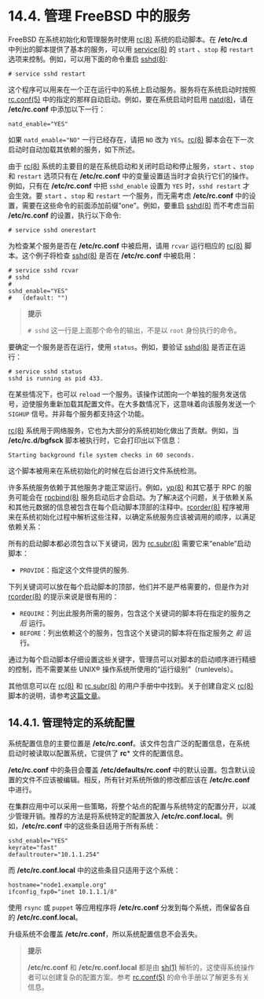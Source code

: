 # 14.4. 管理 FreeBSD 中的服务

FreeBSD 在系统初始化和管理服务时使用 [rc(8)](https://www.freebsd.org/cgi/man.cgi?query=rc&sektion=8&format=html) 系统的启动脚本。在 **/etc/rc.d** 中列出的脚本提供了基本的服务，可以用 [service(8)](https://www.freebsd.org/cgi/man.cgi?query=service&sektion=8&format=html) 的 `start` 、`stop` 和 `restart` 选项来控制。例如，可以用下面的命令重启 [sshd(8)](https://www.freebsd.org/cgi/man.cgi?query=sshd&sektion=8&format=html):

```
# service sshd restart
```

这个程序可以用来在一个正在运行中的系统上启动服务。服务将在系统启动时按照 [rc.conf(5)](https://www.freebsd.org/cgi/man.cgi?query=rc.conf&sektion=5&format=html) 中的指定的那样自动启动。例如，要在系统启动时启用 [natd(8)](https://www.freebsd.org/cgi/man.cgi?query=natd&sektion=8&format=html)，请在 **/etc/rc.conf** 中添加以下一行：

```
natd_enable="YES"
```

如果 `natd_enable="NO"` 一行已经存在，请把 `NO` 改为 `YES`。[rc(8)](https://www.freebsd.org/cgi/man.cgi?query=rc&sektion=8&format=html) 脚本会在下一次启动时自动加载其依赖的服务，如下所述。

由于 [rc(8)](https://www.freebsd.org/cgi/man.cgi?query=rc&sektion=8&format=html) 系统的主要目的是在系统启动和关闭时启动和停止服务，`start` 、`stop` 和 `restart` 选项只有在 **/etc/rc.conf** 中的变量设置适当时才会执行它们的操作。例如，只有在 **/etc/rc.conf** 中把 `sshd_enable` 设置为 `YES` 时，`sshd restart` 才会生效。要 `start` 、`stop` 和 `restart` 一个服务，而无需考虑 **/etc/rc.conf** 中的设置，需要在这些命令的前面添加前缀“one”。例如，要重启 [sshd(8)](https://www.freebsd.org/cgi/man.cgi?query=sshd&sektion=8&format=html) 而不考虑当前 **/etc/rc.conf** 的设置，执行以下命令:

```
# service sshd onerestart
```

为检查某个服务是否在 **/etc/rc.conf** 中被启用，请用 `rcvar` 运行相应的 [rc(8)](https://www.freebsd.org/cgi/man.cgi?query=rc&sektion=8&format=html) 脚本。这个例子将检查 [sshd(8)](https://www.freebsd.org/cgi/man.cgi?query=sshd&sektion=8&format=html) 是否在 **/etc/rc.conf** 中被启用：

```
# service sshd rcvar
# sshd
#
sshd_enable="YES"
#   (default: "")
```

> **提示**
>
> `# sshd` 这一行是上面那个命令的输出，不是以 `root` 身份执行的命令。

要确定一个服务是否在运行，使用 `status`。例如，要验证 [sshd(8)](https://www.freebsd.org/cgi/man.cgi?query=sshd&sektion=8&format=html) 是否正在运行：

```
# service sshd status
sshd is running as pid 433.
```

在某些情况下，也可以 `reload` 一个服务。该操作试图向一个单独的服务发送信号，迫使服务重新加载其配置文件。在大多数情况下，这意味着向该服务发送一个 `SIGHUP` 信号。并非每个服务都支持这个功能。

[rc(8)](https://www.freebsd.org/cgi/man.cgi?query=rc&sektion=8&format=html) 系统用于网络服务，它也为大部分的系统初始化做出了贡献。例如，当 **/etc/rc.d/bgfsck** 脚本被执行时，它会打印出以下信息：

```
Starting background file system checks in 60 seconds.
```

这个脚本被用来在系统初始化的时候在后台进行文件系统检测。

许多系统服务依赖于其他服务才能正常运行。例如，[yp(8)](https://www.freebsd.org/cgi/man.cgi?query=yp&sektion=8&format=html) 和其它基于 RPC 的服务可能会在 [rpcbind(8)](https://www.freebsd.org/cgi/man.cgi?query=rpcbind&sektion=8&format=html) 服务启动后才会启动。为了解决这个问题，关于依赖关系和其他元数据的信息被包含在每个启动脚本顶部的注释中。[rcorder(8)](https://www.freebsd.org/cgi/man.cgi?query=rcorder&sektion=8&format=html) 程序被用来在系统初始化过程中解析这些注释，以确定系统服务应该被调用的顺序，以满足依赖关系：

所有的启动脚本都必须包含以下关键词，因为 [rc.subr(8)](https://www.freebsd.org/cgi/man.cgi?query=rc.subr&sektion=8&format=html) 需要它来“enable”启动脚本：

- `PROVIDE`：指定这个文件提供的服务.

下列关键词可以放在每个启动脚本的顶部，他们并不是严格需要的，但是作为对 [rcorder(8)](https://www.freebsd.org/cgi/man.cgi?query=rcorder&sektion=8&format=html) 的提示来说是很有用的：

- `REQUIRE`：列出此服务所需的服务，包含这个关键词的脚本将在指定的服务之 _后_ 运行。
- `BEFORE`：列出依赖这个的服务，包含这个关键词的脚本将在指定服务之 _前_ 运行。

通过为每个启动脚本仔细设置这些关键字，管理员可以对脚本的启动顺序进行精细的控制，而不需要某些 UNIX® 操作系统所使用的“运行级别”（runlevels）。

其他信息可以在 [rc(8)](https://www.freebsd.org/cgi/man.cgi?query=rc&sektion=8&format=html) 和 [rc.subr(8)](https://www.freebsd.org/cgi/man.cgi?query=rc.subr&sektion=8&format=html) 的用户手册中中找到。关于创建自定义 [rc(8)](https://www.freebsd.org/cgi/man.cgi?query=rc&sektion=8&format=html) 脚本的说明，请参考[这篇文章](https://docs.freebsd.org/en/articles/rc-scripting/)。

## 14.4.1. 管理特定的系统配置

系统配置信息的主要位置是 **/etc/rc.conf**。该文件包含广泛的配置信息，在系统启动时被读取以配置系统，它提供了 **rc**\* 文件的配置信息。

**/etc/rc.conf** 中的条目会覆盖 **/etc/defaults/rc.conf** 中的默认设置。包含默认设置的文件不应该被编辑。相反，所有针对系统所做的修改都应该在 **/etc/rc.conf** 中进行。

在集群应用中可以采用一些策略，将整个站点的配置与系统特定的配置分开，以减少管理开销。推荐的方法是将系统特定的配置放入 **/etc/rc.conf.local**。例如，**/etc/rc.conf** 中的这些条目适用于所有系统：

```
sshd_enable="YES"
keyrate="fast"
defaultrouter="10.1.1.254"
```

而 **/etc/rc.conf.local** 中的这些条目只适用于这个系统：

```
hostname="node1.example.org"
ifconfig_fxp0="inet 10.1.1.1/8"
```

使用 `rsync` 或 `puppet` 等应用程序将 **/etc/rc.conf** 分发到每个系统，而保留各自的 **/etc/rc.conf.local**。

升级系统不会覆盖 **/etc/rc.conf**，所以系统配置信息不会丢失。

> **提示**
>
> **/etc/rc.conf** 和 **/etc/rc.conf.local** 都是由 [sh(1)](https://www.freebsd.org/cgi/man.cgi?query=sh&sektion=1&format=html) 解析的，这使得系统操作者可以创建复杂的配置方案。参考 [rc.conf(5)](https://www.freebsd.org/cgi/man.cgi?query=rc.conf&sektion=5&format=html) 的命令手册以了解更多有关信息。